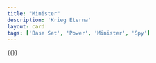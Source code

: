 ```yaml
---
title: "Minister"
description: 'Krieg Eterna'
layout: card
tags: ['Base Set', 'Power', 'Minister', 'Spy']
---
```

{{<card-detail-page title="Minister" artwork="Portrait of Cardinal Richelieu by Philippe de Champaigne (1642)" />}}